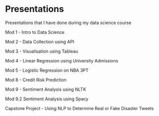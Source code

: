 # Presentations
Presentations that I have done during my data science course

Mod 1 - Intro to Data Science

Mod 2 - Data Collection using API

Mod 3 - Visualisation using Tableau

Mod 4 - Linear Regression using University Admissions

Mod 5 - Logistic Regression on NBA 3PT 

Mod 8 - Credit Risk Prediction

Mod 9 - Sentiment Analysis using NLTK

Mod 9.2 Sentiment Analysis using Spacy

Capstone Project - Using NLP to Determine Real or Fake Disaster Tweets
